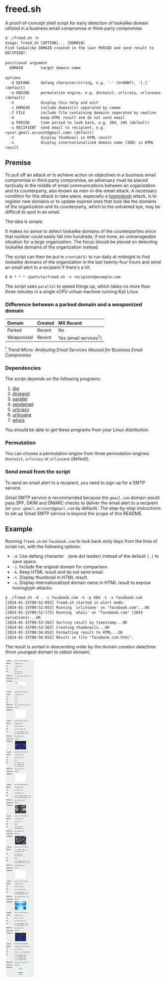 # freed.sh

A proof-of-concept shell script for early detection of lookalike domain utilized in a business email compromise or third-party compromise.

```
$ ./freed.sh -h
Usage: freed.sh [OPTION]... [DOMAIN]
Find lookalike DOMAIN created in the last PERIOD and send result to RECIPIENT.

positional argument
  DOMAIN        target domain name

options
  -d DEFANG     defang character/string, e.g. '·' (U+00B7), '[.]' (default)
  -e ENGINE     permutation engine, e.g. dnstwist, urlcrazy, urlinsane (default)
  -h            display this help and exit
  -i DOMAIN     include domain(s) separated by comma
  -I FILE       include file containing domains separated by newline
  -k            keep HTML result and do not send email
  -p PERIOD     time period to look back, e.g. 30d, 24h (default)
  -s RECIPIENT  send email to recipient, e.g. <your.gmail.account@gmail.com> (default)
  -t            display thumbnail in HTML result
  -x            display internationalized domain name (IDN) in HTML result
```

## Premise

To pull off an attack or to achieve action on objectives in a business email compromise or third-party compromise, an adversary must be placed tactically in the middle of email communications between an organization and its counterparty, also known as man-in-the-email attack. A necessary condition for this attack to take place, especially a [homoglyph](https://en.wikipedia.org/wiki/Homoglyph) attack, is to register new domains or to update expired ones that look like the domains of the organization and its counterparty, which to the untrained eye, may be difficult to spot in an email.

The idea is simple.

It makes no sense to detect lookalike domains of the counterparties since that number could easily fall into hundreds, if not more, an unmanageable situation for a large organization. The focus should be placed on detecting lookalike domains of the organization instead.

The script can then be put in `crontab(5)` to run daily at midnight to find lookalike domains of the organization in the last twenty-four hours and send an email alert to a recipient if there's a hit.

```
0 0 * * * /path/to/freed.sh -s recipient@example.com
```

The script uses `parallel` to speed things up, which takes no more than three minutes in a single vCPU virtual machine running Kali Linux.

### Difference between a parked domain and a weaponized domain

| Domain     | Created | MX Record                          |
|:-----------|:--------|:-----------------------------------|
| Parked     | Recent  | No                                 |
| Weaponized | Recent  | Yes (email services<sup>1</sup>)   |

[<sup>1</sup>](https://www.trendmicro.com/en_fi/research/21/j/analyzing-email-services-abused-for-business-email-compromise.html) _Trend Micro: Analyzing Email Services Abused for Business Email Compromise_

### Dependencies

The script depends on the following programs:

1. [dig](https://www.isc.org/download/)
2. [dnstwist](https://github.com/elceef/dnstwist)
3. [parallel](https://www.gnu.org/software/parallel/)
4. [sendemail](https://github.com/mogaal/sendemail)
5. [urlcrazy](https://github.com/urbanadventurer/urlcrazy)
6. [urlinsane](https://github.com/ziazon/urlinsane)
7. [whois](https://github.com/rfc1036/whois)

You should be able to get these programs from your Linux distribution.

### Permutation

You can choose a permutation engine from three permutation engines: `dnstwist`, `urlcrazy` or `urlinsane` (default).

### Send email from the script

To send an email alert to a recipient, you need to sign up for a SMTP service.

Gmail SMTP service is recommended because the `gmail.com` domain would pass SPF, DKIM and DMARC checks to deliver the email alert to a recipient (or `your.gmail.account@gmail.com` by default). The step-by-step instructions to set up Gmail SMTP service is beyond the scope of this README.

## Example

Running `freed.sh` on `facebook.com` to look back sixty days from the time of script run, with the following options:

* `-d`. Use defang character `․` (one dot leader) instead of the default `[.]` to save space.
* `-i`. Include the original domain for comparison.
* `-k`. Keep HTML result and do not send email.
* `-t`. Display thumbnail in HTML result.
* `-x`. Display internationalized domain name in HTML result to expose homoglyph attacks.

```
$ ./freed.sh -d ․ -i facebook.com -k -p 60d -t -x facebook.com
[2024-01-15T09:52:05Z] freed.sh started in alert mode.
[2024-01-15T09:52:05Z] Running `urlinsane' on "facebook.com"...OK
[2024-01-15T09:52:17Z] Running `whois' on "facebook.com" (2843 variations)...OK
[2024-01-15T09:53:36Z] Sorting result by timestamp...OK
[2024-01-15T09:53:36Z] Creating thumbnails...OK
[2024-01-15T09:56:05Z] Formatting result to HTML...OK
[2024-01-15T09:56:05Z] Result in file "facebook.com.html".
```

The result is sorted in descending order by the domain creation date/time (from youngest domain to oldest domain).

![facebook.com](facebook.com-demo.png)

